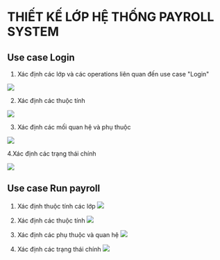 

# THIẾT KẾ LỚP HỆ THỐNG PAYROLL SYSTEM
## Use case Login
1. Xác định các lớp và các operations liên quan đến use case "Login"

![](https://www.planttext.com/api/plantuml/png/Z98nJy905CVt-nJFkhG9nEX82064mSIu08FZqHxqOhaZroj2Z8FX4nW71wV6LHDDJ4pQWQ74xt6VmA_W7Qr8WC6bz_Bk_N_l_T_rErtKGuc5Z4O1El38W382xOlkMVVIdZhW1ZWCOGhLAjZjqc6ZrJfkdZZGPfBA6THg21MrlP081suG04GwP7X4Aj2HWhAXoOqrvfeBRvsxHIXdd_CXPQUSIS63W8WS4PYalGqgxM2S2amuzVveZKZw7I8cr2Kv2Ui4qTEwM9B_0VkS1mGpmooyjR34VHoImfzUaMViDcUzWhS3rXXpPnZcX7AvjcEq0XRpLV8w1kbd7sm8aZ8BRLSPvQOfhHggz9LkY61vlvphCATPQBFSo7_7DrgPlOpWYgfaCLg_auNM5NkwIQ6IPvYez6vb2MocnH58bJum_KrYwkostEFLS68pi9_55APPxEfGfUyks594v6Y00xtX_GjODTOCruzcAfqpyB_ULFgaQJvNoQSB_Ipc4AZqaLgeJfXdVkOV0000__y30000)

2. Xác định các thuộc tính
   
![](https://www.planttext.com/api/plantuml/png/Z5EzRjim4Dxv55TraO0OHJiAXf6azb30wE9aw4XJZ4LK8WFgvDeeCXHvWg93Xqv2rmP8WG85f263Whu7do2l45AIRINsq4MYxkxxkK_IGtLtd27LcAS9UH7n2o4vJDwVlJlxuAy2O0dDCbZ1S0Z-vEZboNZy-lHD01E90jSm6X7IpPvdN0VmcG0C8BTdILCUmWora8kcU6c9FYaTFIdob8haIKMhP8Ux8gGrC5KB8TygYRQTSDtfq1pZ6TTBmIpaPFVGD1C7cI75F0jXhYmjbRO1RSD_xl5eps0GmbA9Q6UYfz0PY2ZIESqioRWxjJjmrEkfI0M682GsgiuhjwanYlp_n3UUhxOPRqJwETlbfYB3eSj_r5IPaf8p54gsLBru0UphZTpewVgyyx1dnagxdjDrTnWCHdlvX-39s9Gtbu1n_KSk08NqoFCfX-o7Pb4BKzs87WZklzvVssFBvf7-k8DlLdPOh7-by56OyYxTVc8UsKuSK4Djof-mDDMNPYNmfGNdWARw9ksrB4ImBtbWLyTJECDnNGXOrGMpHrFzPk2Zplch2vhOjt8uW4ROSh0uNvlgMaByxzPKFonRh4pvby6yBXGaflekF7BCPUH-n4S0003__mC0)

3. Xác định các mối quan hệ và phụ thuộc
   
![](https://www.planttext.com/api/plantuml/png/Z5EnJkD04EttA-P2GO9mSPHM596G54ZHIIXGNBdOYxEIFMljZe48KVCHL1HNegEuwbnG8EK__0Ny0hEEIKpIqArdtfltvktwlNmzTYGj5LagViJgIgE2oQ_pq_FVtTiUHAbq3cwXtuVkv71lE1x_71trO8AaQG63WH0Dzi8fsuCx0H10mMUKcGfXHbPZKXTp7dHZRFobg3AfqoyLQz8Dxrw8bO6fIJIU62HkfyesEhAW-KpPQnqnPRZvg9kffyn8Kk52k3GyLY8tODNeRdiyt37O2-7Qw7XZegNG68WboKlfUCYuEQrsK6GNKvrf2a4ZrQhUg-BK8adgU-AVdk_N6N-Aj7FcvQRQKT_dFwYhaK5K4Mc3gr6jU07uUcCF7Iqk6WyxPbZQzxpkFfmL4c5UbG-GwAhyAo5wUueWhSh7N7WK1C5WvtP2wE2y-l-S0ytV_c42fB43OXlcgUrCcUQgyXdYglo3IOVVt5Zb2cE5qO9VMXjgWc0TkUVHycNvv8NOdISEayIgHFeGcBb67Z2jTisKTFbI05bUoXDEJ9ORfnk2E6PP_qDy0000__y30000)

4.Xác định các trạng thái chính

![](https://www.planttext.com/api/plantuml/png/T98nIyD05CVtV8f7Hw5Vm44g5QbOkbH448TuYRd3wsjexWJd3WvEcHoAO177WeABoT0XeT_ZFe5VmNTNQvC6bzn1_h_xtNllllDb9r7-HEcHz2xthg3TFe2JG8QUPx-m3psJFu3Y9ayn0aRhCs2qUgTLG51yORGEEWvZhSvzAG9VYJ4It1fmaorYuejFmfL0ADDoIbjqFrfUapaL9f-EG4ryKCK2EP3pDGP9zsYahVLGAnwY4knFUhQrRTccQbFg3dAxtbP9h-6uAERCTUM3mPt9PmAwmwF-RiuQ-kD8u50p5YR9ZPPMLeMfCozK8xFErh_yiIza63HPaxqfk3RPND0bwycURIEwwACjuqdK0jNY1xLv_ew663gsChcDeLPBb-jxv-7sY1abozHaIxJZS-_5Jh31MJazDgyJOc0VtWy0003__mC0)


## Use case Run payroll
1. Xác định thuộc tính các lớp
![](https://www.planttext.com/api/plantuml/png/V99DIWCn5CVtESLZLhhe1Ln8yMFdGgWN26cO13ClDNbJBE89n3jOknCABbpD85q4Ue-Sm2kOALCQMsesMUJ_yNkF_BIheIVkgAuC4uPx3xTyvgmnbnQfkwM39mRfk1hxfvDJzinwzNKrCNOcvKYwgHQorvQIjWytsbDkkE1uFvfvabMldJWhfFTtZgFdWhJ5N9ugAudqDrvm8sh3IVu3bDLbqRlKAqbS6y_OuRo3mVd1N6TGbB5zrK0gV649f15GXNU4gGuVM1o9sSDFAO-nNO89toc8emAoONxKdUqgEIaiXG8LsyK4iEogLNZ3ic3xh3b_PtoeOxF0JUa-SWxNy_QBsJJ6Pcv1g3IrZisAmAm_r_EkCYFRWcPRtcmhkL35PebGQcvX7DiNeGesb3ZkFjil0000__y30000)

2. Xác định các thuộc tính
![](https://www.planttext.com/api/plantuml/png/T5HDYjim5Dxx52BhvWAXX9aqioXC8P1Su8qiB37oasl9GytG4vJUeUdi2e4kkeefip3CFNo2Ng5I8ZkMagmilv_l-zxJP_zhNc-qWT9KkKoe1At92kfIIVb1eN5FLfBdX90fONaXLStOcfLFWh8PkGi3Xw82wfoX6MfMmVkXv07mSLrhm_8PMGpdljjHBi7Ordj5uN1ClYPUMiGO2TEsHsZplg-QzvXBPa18xPA-P3K4voVqanWFx9HkIa0Dr0Y5FVuY31zfe11tc1PAeELOcr9WTenNXc_K8yCXEl25k_6SHXcGFcC95o9RCYfoaC5w3PZAPZz1CKpxpkFFpzVbeKKQA4F8MH1muzvIggfe10qIolfCYxsfg5zX5KeELZjQMJ_hAV8nr0RvKKL4QKJEh5lpOkIEZOqTPVgbN5Ypl-l8Bn7d0sYslZngojAgjq2KGcOimRMBkk3ayyzhEfsVENj69bdNV1V4yFOFPdPo9CZRdqYUHFiB9rTW8ajPb2zTioEo_Mk10BcrLxkzsZtw06odQNUK4zurBmN1p57pzWTcaoJMEjRl6ZzNtVu53wInvB4uhxU_6yVOxRUAK6wd5jt-rH3vzljjwoX7odgXOpkvRTakvDr-XoGJe4ZQDTyedoGt35FtR_iF003__mC0)

4. Xác định các phụ thuộc và quan hệ
![](https://www.planttext.com/api/plantuml/png/Z5HBQkD04Dth58sNmoW7C44aZhCOIC1WNw0Y5NBZ_WXroI26ESYGNM0sSuJn8ekSn2UOAqpBRidgaWEpilpwLRrNrK_wUtY_SmGrDLebkGBdn0hQsYhrO0rrlrYBxuaGgK1TATiYhh7UonpduZ46JgGAMes61iug-d-Yl83PhLj7gETYCJptrPta4iYNFjaSJe_9ZoHOOuhCcFCrqj5jpyhwdaiaaCfrXu6o6i3iqlrY9ZJkd6vgC0voajRq_HSnV9Q1IZwQehBIU8qrrTAKPxoXxSRkq0pee1Vl9cYI9L3Xn0ikPBd4N6fGqNe9gF6dpr0DqtuD_RFfka9hMKJE36YCW6xS-pot3Hl1WOAwdNZnDyNghMbYoz5gHolhPxqWts9leCykc2H9ZJwjkXgbO-Eniysmb2jh3dVDyi8qNy3X-lge1HPD7m5sP92ym6SNTIN9qzVhvYQR97ikPgljyV1BqBOv7dxciq_gM8R-jsmKzMa9z_8bJIzHylG7golhPBUFw-JHnZcT-KtJZB6dzZb_R8MnHsDPxuEdpXVSbsMD9GncUcNU-4b-_3PYT_ppJc9_FBnAOROVRqRiEtoMtA4fkY_cFm000F__0m00)

5. Xác định các trạng thái chính
![](https://www.planttext.com/api/plantuml/png/b95D2i8m48NtFKNMGgyWQlt1NK5tuc987nfC4qd6GX5Fvi8ZUGMJrX-A87KrysRolPaXz-jjv9aSdqgTX8GXSggTrJgpXcE44-T4YCrWAz9qA9Q5Hf0nD3ftLi9xPNQX-X5DBxFbKODH99VaQJuB5Li3AxXAIVoqdeFbFXg_wR1Q2SDzu8oqF6dY3ZyXSrZLdb7slUbhyGuubgogYBP92vCgkXFNZeodyCAQlyU6YwTWKjh_H1SmSAzZHp15_Cu70000__y300000)
